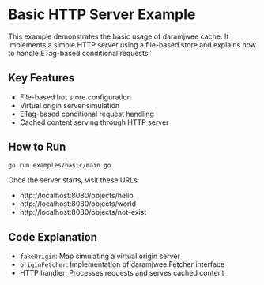 # Basic HTTP Server Example

This example demonstrates the basic usage of daramjwee cache. It implements a simple HTTP server using a file-based store and explains how to handle ETag-based conditional requests.

## Key Features

- File-based hot store configuration
- Virtual origin server simulation
- ETag-based conditional request handling
- Cached content serving through HTTP server

## How to Run

```bash
go run examples/basic/main.go
```

Once the server starts, visit these URLs:
- http://localhost:8080/objects/hello
- http://localhost:8080/objects/world
- http://localhost:8080/objects/not-exist

## Code Explanation

- `fakeOrigin`: Map simulating a virtual origin server
- `originFetcher`: Implementation of daramjwee.Fetcher interface
- HTTP handler: Processes requests and serves cached content